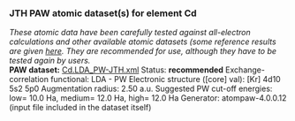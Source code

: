 ### JTH PAW atomic dataset(s) for element Cd
  
_These atomic data have been carefully tested against all-electron calculations and other available atomic datasets (some reference results are given [here](https://www.abinit.org/Files/JTH-benchmark-1.1.pdf)._
_They are recommended for use, although they have to be tested again by users._
<br>
**PAW dataset:** [Cd.LDA_PW-JTH.xml](https://github.com/abinit/paw_jth_datasets/pseudos/JTH-LDA-v1.1/Cd/Cd.LDA_PW-JTH.xml)
Status: **recommended**
Exchange-correlation functional: LDA - PW
Electronic structure ([core] val): [Kr] 4d10 5s2 5p0
Augmentation radius: 2.50 a.u.
Suggested PW cut-off energies: low= 10.0 Ha, medium= 12.0 Ha, high= 12.0 Ha
Generator: atompaw-4.0.0.12 (input file included in the dataset itself)
